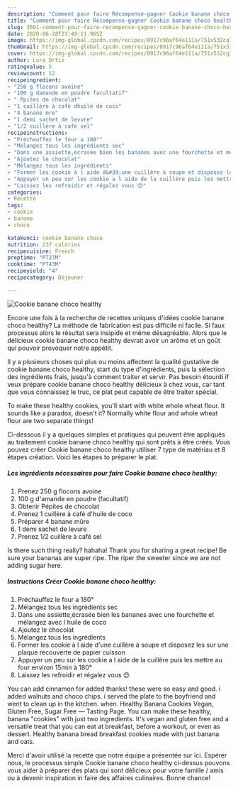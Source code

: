 ```yaml
---
description: "Comment pour faire Récompense-gagner Cookie banane choco healthy"
title: "Comment pour faire Récompense-gagner Cookie banane choco healthy"
slug: 3601-comment-pour-faire-recompense-gagner-cookie-banane-choco-healthy
date: 2020-06-28T23:49:11.965Z
image: https://img-global.cpcdn.com/recipes/8917c96af64e111a/751x532cq70/cookie-banane-choco-healthy-photo-principale-de-la-recette.jpg
thumbnail: https://img-global.cpcdn.com/recipes/8917c96af64e111a/751x532cq70/cookie-banane-choco-healthy-photo-principale-de-la-recette.jpg
cover: https://img-global.cpcdn.com/recipes/8917c96af64e111a/751x532cq70/cookie-banane-choco-healthy-photo-principale-de-la-recette.jpg
author: Lora Ortiz
ratingvalue: 5
reviewcount: 12
recipeingredient:
- "250 g flocons avoine"
- "100 g damande en poudre facultatif"
- " Ppites de chocolat"
- "1 cuillère à café dhuile de coco"
- "4 banane mre"
- "1 demi sachet de levure"
- "1/2 cuillère à café sel"
recipeinstructions:
- "Préchauffez le four a 180°"
- "Mélangez tous les ingrédients sec"
- "Dans une assiette,écrasée bien les bananes avec une fourchette et mélangez avec l huile de coco"
- "Ajoutez le chocolat"
- "Mélangez tous les ingrédients"
- "Former les cookie à l aide d&#39;une cuillère à soupe et disposez les sur une plaque recouverte de papier cuisson"
- "Appuyer un peu sur les cookie a l aide de la cuillère puis les mettre au four environ 15min à 180°"
- "Laissez les refroidir et régalez vous 😍"
categories:
- Recette
tags:
- cookie
- banane
- choco

katakunci: cookie banane choco 
nutrition: 237 calories
recipecuisine: French
preptime: "PT27M"
cooktime: "PT43M"
recipeyield: "4"
recipecategory: Déjeuner

---
```



![Cookie banane choco healthy](https://img-global.cpcdn.com/recipes/8917c96af64e111a/751x532cq70/cookie-banane-choco-healthy-photo-principale-de-la-recette.jpg)

Encore une fois à la recherche de recettes uniques d'idées cookie banane choco healthy? La méthode de fabrication est pas difficile ni facile. Si faux processus alors le résultat sera insipide et même désagréable. Alors que le délicieux cookie banane choco healthy devrait avoir un arôme et un goût qui pouvoir provoquer notre appétit.

Il y a plusieurs choses qui plus ou moins affectent la qualité gustative de cookie banane choco healthy, start du type d'ingrédients, puis la sélection des ingrédients frais, jusqu'à comment traiter et servir. Pas besoin étourdi if veux prépare cookie banane choco healthy délicieux à chez vous, car tant que vous connaissez le truc, ce plat peut capable de être traiter spécial.

To make these healthy cookies, you&#39;ll start with white whole wheat flour. It sounds like a paradox, doesn&#39;t it? Normally white flour and whole wheat flour are two separate things!


Ci-dessous il y a quelques simples et pratiques qui peuvent être appliqués au traitement cookie banane choco healthy qui sont prêts à être créés. Vous pouvez créer Cookie banane choco healthy utiliser 7 type de matériau et 8 étapes création. Voici les étapes to préparer le plat.

<!--inarticleads1-->

##### Les ingrédients nécessaires pour faire Cookie banane choco healthy:

1. Prenez 250 g flocons avoine
1.  100 g d&#39;amande en poudre (facultatif)
1. Obtenir  Pépites de chocolat
1. Prenez 1 cuillère à café d&#39;huile de coco
1. Préparer 4 banane mûre
1.  1 demi sachet de levure
1. Prenez 1/2 cuillère à café sel


Is there such thing really? hahaha! Thank you for sharing a great recipe! Be sure your bananas are super ripe. The riper the sweeter since we are not adding sugar here. 

<!--inarticleads2-->

##### Instructions Créer Cookie banane choco healthy:

1. Préchauffez le four a 180°
1. Mélangez tous les ingrédients sec
1. Dans une assiette,écrasée bien les bananes avec une fourchette et mélangez avec l huile de coco
1. Ajoutez le chocolat
1. Mélangez tous les ingrédients
1. Former les cookie à l aide d&#39;une cuillère à soupe et disposez les sur une plaque recouverte de papier cuisson
1. Appuyer un peu sur les cookie a l aide de la cuillère puis les mettre au four environ 15min à 180°
1. Laissez les refroidir et régalez vous 😍


You can add cinnamon for added thanks! these were so easy and good. i added walnuts and choco chips. i served the plate to the boyfriend and went to clean up in the kitchen. when. Healthy Banana Cookies Vegan, Gluten Free, Sugar Free — Tasting Page. You can make these healthy, banana &#34;cookies&#34; with just two ingredients. It&#39;s vegan and gluten free and a versatile treat that you can eat at breakfast, before a workout, or even as dessert. Healthy banana bread breakfast cookies made with just banana and oats. 


Merci d'avoir utilisé la recette que notre équipe a présentée sur ici. Espérer nous, le processus simple Cookie banane choco healthy ci-dessus pouvons vous aider à préparer des plats qui sont délicieux pour votre famille / amis ou à devenir inspiration in faire des affaires culinaires. Bonne chance!
